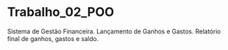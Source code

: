 # Trabalho_02_POO
Sistema de Gestão Financeira. Lançamento de Ganhos e Gastos. Relatório final de ganhos, gastos e saldo.
